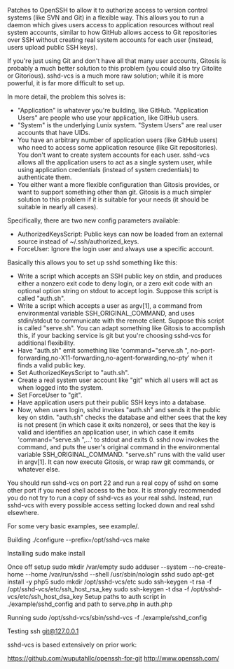 Patches to OpenSSH to allow it to authorize access to version control systems
(like SVN and Git) in a flexible way. This allows you to run a daemon which
gives users access to application resources without real system accounts,
similar to how GitHub allows access to Git repositories over SSH without
creating real system accounts for each user (instead, users upload public SSH
keys).

If you're just using Git and don't have all that many user accounts, Gitosis
is probably a much better solution to this problem (you could also try Gitolite
or Gitorious). sshd-vcs is a much more raw solution; while it is more powerful,
it is far more difficult to set up.

In more detail, the problem this solves is:

  - "Application" is whatever you're building, like GitHub. "Application
    Users" are people who use your application, like GitHub users.
  - "System" is the underlying Lunix system. "System Users" are real user
    accounts that have UIDs.
  - You have an arbitrary number of application users (like GitHub users)
    who need to access some application resource (like Git repositories).
    You don't want to create system accounts for each user. sshd-vcs allows
    all the application users to act as a single system user, while using
    application credentials (instead of system credentials) to authenticate
    them.
  - You either want a more flexible configuration than Gitosis provides,
    or want to support something other than git. Gitosis is a much simpler
    solution to this problem if it is suitable for your needs (it should
    be suitable in nearly all cases).

Specifically, there are two new config parameters available:

  - AuthorizedKeysScript: Public keys can now be loaded from an external
    source instead of ~/.ssh/authorized_keys.
  - ForceUser: Ignore the login user and always use a specific account.

Basically this allows you to set up sshd something like this:

  - Write a script which accepts an SSH public key on stdin, and produces
    either a nonzero exit code to deny login, or a zero exit code with
    an optional option string on stdout to accept login. Suppose this script
    is called "auth.sh".
  - Write a script which accepts a user as argv[1], a command from
    environmental variable SSH_ORIGINAL_COMMAND, and uses stdin/stdout to
    communicate with the remote client. Suppose this script is called
    "serve.sh". You can adapt something like Gitosis to accomplish this, if
    your backing service is git but you're choosing sshd-vcs for additional
    flexibility.
  - Have "auth.sh" emit something like 'command="serve.sh <user>",
    no-port-forwarding,no-X11-forwarding,no-agent-forwarding,no-pty' when it
    finds a valid public key.
  - Set AuthorizedKeysScript to "auth.sh".
  - Create a real system user account like "git" which all users will act as
    when logged into the system.
  - Set ForceUser to "git".
  - Have application users put their public SSH keys into a database.
  - Now, when users login, sshd invokes "auth.sh" and sends it the public key
    on stdin. "auth.sh" checks the database and either sees that the key is
    not present (in which case it exits nonzero), or sees that the key is
    valid and identifies an application user, in which case it emits
    'command="serve.sh <appuser>",...' to stdout and exits 0. sshd now invokes
    the command, and puts the user's original command in the environmental
    variable SSH_ORIGINAL_COMMAND. "serve.sh" runs with the valid user
    in argv[1]. It can now execute Gitosis, or wrap raw git commands, or
    whatever else.

You should run sshd-vcs on port 22 and run a real copy of sshd on some other
port if you need shell access to the box. It is strongly recommended you do not
try to run a copy of sshd-vcs as your real sshd. Instead, run sshd-vcs with
every possible access setting locked down and real sshd elsewhere.

For some very basic examples, see example/.

Building
    ./configure --prefix=/opt/sshd-vcs
    make

Installing
    sudo make install

Once off setup
    sudo mkdir /var/empty
    sudo adduser --system --no-create-home --home /var/run/sshd --shell /usr/sbin/nologin sshd
    sudo apt-get install -y php5
    sudo mkdir /opt/sshd-vcs/etc
    sudo ssh-keygen -t rsa -f /opt/sshd-vcs/etc/ssh_host_rsa_key
    sudo ssh-keygen -t dsa -f /opt/sshd-vcs/etc/ssh_host_dsa_key
    Setup paths to auth script in ./example/sshd_config and path to serve.php in auth.php

Running
    sudo /opt/sshd-vcs/sbin/sshd-vcs -f ./example/sshd_config

Testing
    ssh git@127.0.0.1

sshd-vcs is based extensively on prior work:

  https://github.com/wuputahllc/openssh-for-git
  http://www.openssh.com/
